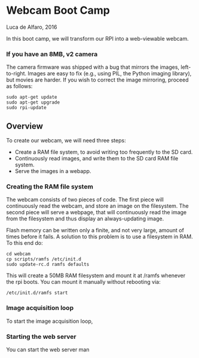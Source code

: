 # Webcam Boot Camp
Luca de Alfaro, 2016
 
In this boot camp, we will transform our RPI into a web-viewable webcam. 

### If you have an 8MB, v2 camera

The camera firmware was shipped with a bug that mirrors the images, left-to-right. Images are easy to fix (e.g., using PIL, the Python imaging library), but movies are harder. If you wish to correct the image mirroring, proceed as follows:

    sudo apt-get update
    sudo apt-get upgrade
    sudo rpi-update

## Overview

To create our webcam, we will need three steps:

- Create a RAM file system, to avoid writing too frequently to the SD card. 
- Continuously read images, and write them to the SD card RAM file system.
- Serve the images in a webapp.

### Creating the RAM file system

The webcam consists of two pieces of code.  The first piece will continuously read the webcam, and store an image on the filesystem.  The second piece will serve a webpage, that will continuously read the image from the filesystem and thus display an always-updating image. 

Flash memory can be written only a finite, and not very large, amount of times before it fails. A solution to this problem is to use a filesystem in RAM.  To this end do:

    cd webcam
    cp scripts/ramfs /etc/init.d
    sudo update-rc.d ramfs defaults
    
This will create a 50MB RAM filesystem and mount it at /ramfs whenever the rpi boots. You can mount it manually without rebooting via:

    /etc/init.d/ramfs start
    
### Image acquisition loop    

To start the image acquisition loop, 

### Starting the web server

You can start the web server man
